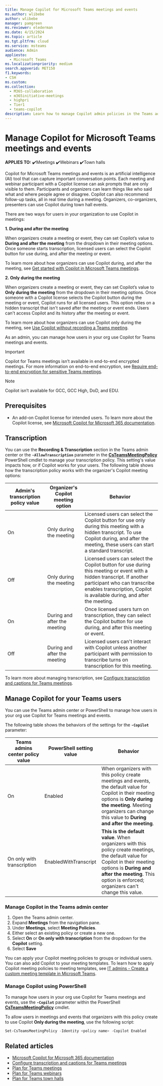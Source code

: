 ```yaml
---
title: Manage Copilot for Microsoft Teams meetings and events
ms.author: wlibebe
author: wlibebe
manager: pamgreen
ms.reviewer: elederman
ms.date: 4/15/2024
ms.topic: article
ms.tgt.pltfrm: cloud
ms.service: msteams
audience: Admin
appliesto: 
  - Microsoft Teams
ms.localizationpriority: medium
search.appverid: MET150
f1.keywords:
- CSH
ms.custom: 
ms.collection: 
  - M365-collaboration
  - m365initiative-meetings
  - highpri
  - Tier1
  - teams-copilot
description: Learn how to manage Copilot admin policies in the Teams admin center. Learn how to manage transcripts and transcription for Copilot Microsoft Teams meetings and events.
---
```


# Manage Copilot for Microsoft Teams meetings and events

**APPLIES TO:** ✔️Meetings ✔️Webinars ✔️Town halls

Copilot for Microsoft Teams meetings and events is an artificial intelligence (AI) tool that can capture important conversation points. Each meeting and webinar participant with a Copilot license can ask prompts that are only visible to them. Participants and organizers can learn things like who said what and where people agree or disagree. Copilot can also recommend follow-up tasks, all in real time during a meeting. Organizers, co-organizers, presenters can use Copilot during town hall events.

There are two ways for users in your organization to use Copilot in meetings:

**1. During and after the meeting**<br>

When organizers create a meeting or event, they can set Copilot’s value to **During and after the meeting** from the dropdown in their meeting options. Once someone starts transcription, licensed users can select the Copilot button for use during, and after the meeting or event.

To learn more about how organizers can use Copilot during, and after the meeting, see [Get started with Copilot in Microsoft Teams meetings](https://support.microsoft.com/office/get-started-with-copilot-in-microsoft-teams-meetings-0bf9dd3c-96f7-44e2-8bb8-790bedf066b1).

**2. Only during the meeting**<br>

When organizers create a meeting or event, they can set Copilot’s value to **Only during the meeting** from the dropdown in their meeting options. Once someone with a Copilot license selects the Copilot button during the meeting or event, Copilot runs for all licensed users. This option relies on a hidden transcript that isn't saved after the meeting or event ends. Users can't access Copilot and its history after the meeting or event.

To learn more about how organizers can use Copilot  only during the meeting, see [Use Copilot without recording a Teams meeting](https://support.microsoft.com/office/use-copilot-without-recording-a-teams-meeting-a59cb88c-0f6b-4a20-a47a-3a1c9a818bd9).

As an admin, you can manage how users in your org use Copilot for Teams meetings and events.

> [!IMPORTANT]
> Copilot for Teams meetings isn’t available in end-to-end encrypted meetings. For more information on end-to-end encryption, see [Require end-to-end encryption for sensitive Teams meetings](end-to-end-encrypted-meetings.md).

> [!NOTE]
> Copilot isn’t available for GCC, GCC High, DoD, and EDU.

## Prerequisites

- An add-on Copilot license for intended users. To learn more about the Copilot license, see [Microsoft Copilot for Microsoft 365 documentation](/microsoft-365-copilot).

## Transcription

You can use the **Recording & Transcription** section in the Teams admin center or the **`-AllowTranscription`** parameter in the [**CsTeamsMeetingPolicy**](/powershell/module/teams/set-csteamsmeetingpolicy) PowerShell cmdlet to manage your transcription policy. This setting's value impacts how, or if Copilot works for your users. The following table shows how the transcription policy works with the organizer's Copilot meeting options:

|Admin's transcription policy value |Organizer's Copilot meeting option | Behavior|
|---------|---------|---------------|
|On|Only during the meeting| Licensed users can select the Copilot button for use only during this meeting with a hidden transcript. To use Copilot during, and after the meeting, these users can start a standard transcript. |
|Off|Only during the meeting| Licensed users can select the Copilot button for use during this meeting or event with a hidden transcript. If another participant who can transcribe enables transcription, Copilot is available during, and after the meeting.|
|On|During and after the meeting| Once licensed users turn on transcription, they can select the Copilot button for use during, and after this meeting or event. |
|Off|During and after the meeting| Licensed users can't interact with Copilot unless another participant with permission to transcribe turns on transcription for this meeting.|

To learn more about managing transcription, see [Configure transcription and captions for Teams meetings](meeting-transcription-captions.md).

## Manage Copilot for your Teams users

You can use the Teams admin center or PowerShell to manage how users in your org use Copilot for Teams meetings and events.

The following table shows the behaviors of the settings for the **`-Copilot`** parameter:

|Teams admins center policy value |PowerShell setting value | Behavior|
|---------|---------|---------------|
|On|Enabled| When organizers with this policy create meetings and events, the default value for Copilot in their meeting options is **Only during the meeting**. Meeting organizers can change this value to **During and after the meeting**.  |
|On only with transcription|EnabledWithTranscript| **This is the default value**. When organizers with this policy create meetings, the default value for Copilot in their meeting options is **During and after the meeting**. This option is enforced; organizers can't change this value.|

### Manage Copilot in the Teams admin center

1. Open the Teams admin center.
2. Expand **Meetings** from the navigation pane.
3. Under **Meetings**, select **Meeting Policies**.
4. Either select an existing policy or create a new one.
5. Select **On** or **On only with transcription** from the dropdown for the **Copilot** setting.
6. Select **Save**

You can apply your Copilot meeting policies to groups or individual users. You can also add Copilot to your meeting templates. To learn how to apply Copilot meeting policies to meeting templates, see [IT admins - Create a custom meeting template in Microsoft Teams](create-custom-meeting-template.md).

### Manage Copilot using PowerShell

To  manage how users in your org use Copilot for Teams meetings and events, use the **`-Copilot`** parameter within the PowerShell [**CsTeamsMeetingPolicy**](/powershell/module/teams/set-csteamsmeetingpolicy) cmdlet.

To allow users in meetings and events that organizers with this policy create to use Copilot **Only during the meeting**, use the following script:

```PowerShell
Set-CsTeamsMeetingPolicy -Identity <policy name> -Copilot Enabled
```

## Related articles

- [Microsoft Copilot for Microsoft 365 documentation](/microsoft-365-copilot)
- [Configure transcription and captions for Teams meetings](meeting-transcription-captions.md)
- [Plan for Teams meetings](plan-meetings.md)
- [Plan for Teams webinars](plan-webinars.md)
- [Plan for Teams town halls](plan-town-halls.md)
